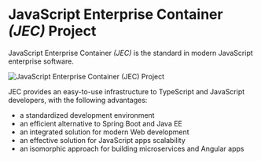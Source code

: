 # JavaScript Enterprise Container *(JEC)* Project

JavaScript Enterprise Container *(JEC)* is the standard in modern JavaScript enterprise software.

![JavaScript Enterprise Container (JEC) Project][jec-logo]

JEC provides an easy-to-use infrastructure to TypeScript and JavaScript developers, with the following advantages:
- a standardized development environment
- an efficient alternative to Spring Boot and Java EE
- an integrated solution for modern Web development
- an effective solution for JavaScript apps scalability 
- an isomorphic approach for building microservices and Angular apps

[jec-logo]: https://raw.githubusercontent.com/pechemann/JEC/master/assets/jec-logos/jec-logo.png?style=jec-main-logo
